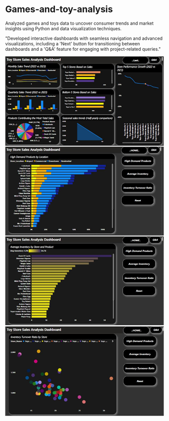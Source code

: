 # Games-and-toy-analysis
Analyzed games and toys data to uncover consumer trends and market insights using Python and data visualization techniques.

"Developed interactive dashboards with seamless navigation and advanced visualizations, including a 'Next' button for transitioning between dashboards and a 'Q&A' feature for engaging with project-related queries."

![Alt text](https://github.com/NasrinShaikh08/Games-and-toy-analysis/blob/main/Dashboard.JPG)
</br>
![Alt text](https://github.com/NasrinShaikh08/Games-and-toy-analysis/blob/main/Dashboard1.JPG)
</br>
![Alt text](https://github.com/NasrinShaikh08/Games-and-toy-analysis/blob/main/Dashboard2.JPG)
</br>
![Alt text](https://github.com/NasrinShaikh08/Games-and-toy-analysis/blob/main/Dashboard3.JPG)
